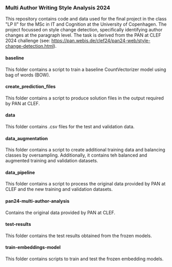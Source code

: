 ### Multi Author Writing Style Analysis 2024

This repository contains code and data used for the final project in the class "LP II" for the MSc in IT and Cognition at the University of Copenhagen. The project focussed on style change detection, specifically identifying author changes at the paragraph level. The task is derived from the PAN at CLEF 2024 challenge (see: https://pan.webis.de/clef24/pan24-web/style-change-detection.html). 

#### baseline
This folder contains a script to train a baseline CountVectorizer model using bag of words (BOW).

#### create_prediction_files
This folder contains a script to produce solution files in the output required by PAN at CLEF. 

#### data
This folder contains .csv files for the test and validation data.

#### data_augmentation
This folder contains a script to create additional training data and balancing classes by oversampling. Additionally, it contains teh balanced and augmented training and validation datasets.

#### data_pipeline
This folder contains a script to process the original data provided by PAN at CLEF and the new training and validation datasets.

#### pan24-multi-author-analysis
Contains the original data provided by PAN at CLEF.

#### test-results
This folder contains the test results obtained from the frozen models. 

#### train-embeddings-model
This folder contains scripts to train and test the frozen embedding models.

